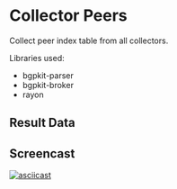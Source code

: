 # Collector Peers

Collect peer index table from all collectors.

Libraries used:
- bgpkit-parser
- bgpkit-broker
- rayon

## Result Data


## Screencast

[![asciicast](https://asciinema.org/a/BNmPVegVtzpEPb1W8qa0pkOEq.svg)](https://asciinema.org/a/BNmPVegVtzpEPb1W8qa0pkOEq)